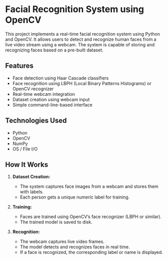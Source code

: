 
# Facial Recognition System using OpenCV

This project implements a real-time facial recognition system using Python and OpenCV. It allows users to detect and recognize human faces from a live video stream using a webcam. The system is capable of storing and recognizing faces based on a pre-built dataset.

##  Features

- Face detection using Haar Cascade classifiers
- Face recognition using LBPH (Local Binary Patterns Histograms) or OpenCV recognizer
- Real-time webcam integration
- Dataset creation using webcam input
- Simple command-line-based interface

## Technologies Used

- Python
- OpenCV
- NumPy
- OS / File I/O


## How It Works

1. **Dataset Creation:**
   - The system captures face images from a webcam and stores them with labels.
   - Each person gets a unique numeric label for training.

2. **Training:**
   - Faces are trained using OpenCV’s face recognizer (LBPH or similar).
   - The trained model is saved to disk.

3. **Recognition:**
   - The webcam captures live video frames.
   - The model detects and recognizes faces in real time.
   - If a face is recognized, the corresponding label or name is displayed.




